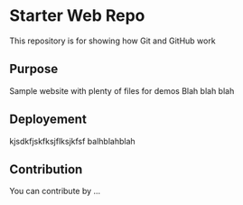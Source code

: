 # Starter Web Repo

This repository is for showing how Git and GitHub work

## Purpose

Sample website with plenty of files for demos
Blah blah blah

## Deployement

kjsdkfjskfksjflksjkfsf
balhblahblah

## Contribution

You can contribute by ...

